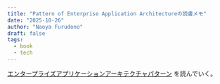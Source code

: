 ```yaml
---
title: "Pattern of Enterprise Application Architectureの読書メモ"
date: "2025-10-26"
author: "Naoya Furudono"
draft: false
tags:
  - book
  - tech
---
```


[エンタープライズアプリケーションアーキテクチャパターン](https://www.shoeisha.co.jp/book/detail/9784798105536) を読んでいく。
